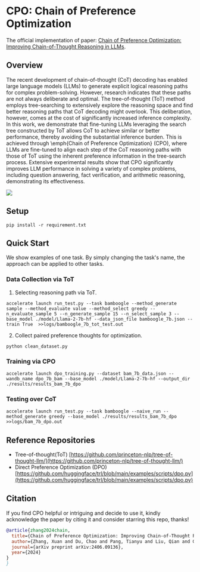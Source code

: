 # CPO: Chain of Preference Optimization

The official implementation of paper: [Chain of Preference Optimization: Improving Chain-of-Thought Reasoning in LLMs](https://arxiv.org/pdf/2406.09136).

## Overview

The recent development of chain-of-thought (CoT) decoding has enabled large language models (LLMs) to generate explicit logical reasoning paths for complex problem-solving. However, research indicates that these paths are not always deliberate and optimal. The tree-of-thought (ToT) method employs tree-searching to extensively explore the reasoning space and find better reasoning paths that CoT decoding might overlook. This deliberation, however, comes at the cost of significantly increased inference complexity. In this work, we demonstrate that fine-tuning LLMs leveraging the search tree constructed by ToT allows CoT to achieve similar or better performance, thereby avoiding the substantial inference burden. This is achieved through \emph{Chain of Preference Optimization} (CPO), where LLMs are fine-tuned to align each step of the CoT reasoning paths with those of ToT using the inherent preference information in the tree-search process. Extensive experimental results show that CPO significantly improves LLM performance in solving a variety of complex problems, including question answering, fact verification, and arithmetic reasoning, demonstrating its effectiveness. 

![](https://github.com/sail-sg/CPO/blob/main/Figures/intro_figure.png)

## Setup

```
pip install -r requirement.txt
```

## Quick Start

We show examples of one task. By simply changing the task's name, the approach can be applied to other tasks.

### Data Collection via ToT

1. Selecting reasoning path via ToT.

```
accelerate launch run_test.py --task bamboogle --method_generate sample --method_evaluate value --method_select greedy --n_evaluate_sample 5 --n_generate_sample 15 --n_select_sample 3 --base_model ./model/Llama-2-7b-hf --data_json_file bamboogle_7b.json --train True  >>logs/bamboogle_7b_tot_test.out
```

2. Collect paired preference thoughts for optimization.

```
python clean_dataset.py
```

### Training via CPO

```
accelerate launch dpo_training.py --dataset bam_7b_data.json --wandb_name dpo_7b_bam --base_model ./model/Llama-2-7b-hf --output_dir ./results/results_bam_7b_dpo 
```

### Testing over CoT

```
accelerate launch run_test.py --task bamboogle --naive_run --method_generate greedy --base_model ./results/results_bam_7b_dpo >>logs/bam_7b_dpo.out

```

## Reference Repositories

- Tree-of-thought(ToT) [https://github.com/princeton-nlp/tree-of-thought-llm/](https://github.com/princeton-nlp/tree-of-thought-llm/)
- Direct Preference Optimization (DPO) [https://github.com/huggingface/trl/blob/main/examples/scripts/dpo.py](https://github.com/huggingface/trl/blob/main/examples/scripts/dpo.py)

## Citation

If you find CPO helpful or intriguing and decide to use it, kindly acknowledge the paper by citing it and consider starring this repo, thanks!

```bibtex
@article{zhang2024chain,
  title={Chain of Preference Optimization: Improving Chain-of-Thought Reasoning in LLMs},
  author={Zhang, Xuan and Du, Chao and Pang, Tianyu and Liu, Qian and Gao, Wei and Lin, Min},
  journal={arXiv preprint arXiv:2406.09136},
  year={2024}
}
}
